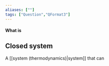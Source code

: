 ```yaml
---
aliases: [""]
tags: ["Question","QFormat3"]
---
```


#### What is
## Closed system
A [[system (thermodynamics)|system]] that can